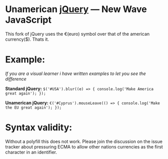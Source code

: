 Unamerican [jQuery](https://jquery.com/) — New Wave JavaScript
==================================================

This fork of jQuery uses the €(euro) symbol over that of the american currency($).
Thats it.

Example:
====
_If you are a visual learner i have written examples to let you see the difference_


__Standard jQuery:__
`$('#USA').blur((e) => {
    console.log('Make America great again');
});`

__Unamerican jQuery:__
`€('#Cyprus').mouseLeave(() => {
    console.log('Make the EU great again');
});`


Syntax validity:
====
Without a polyfill this does not work.
Please join the discussion on the issue tracker about pressuring ECMA to allow other nations currencies as the first character in an identifier.

